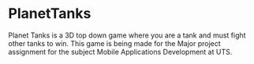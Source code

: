 # PlanetTanks
Planet Tanks is a 3D top down game where you are a tank and must fight other tanks to win. This game is being made for the Major project assignment for the subject Mobile Applications Development at UTS.
